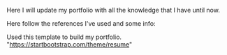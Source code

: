 Here I will update my portfolio with all the knowledge that I have until now.

Here follow the references I've used and some info:

Used this template to build my portfolio.
"https://startbootstrap.com/theme/resume"
